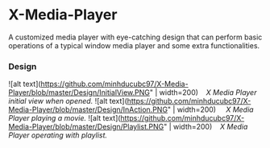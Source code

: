 # X-Media-Player
A customized media player with eye-catching design that can perform basic operations of a typical window media player and some extra functionalities.
### Design
![alt text](https://github.com/minhducubc97/X-Media-Player/blob/master/Design/InitialView.PNG" | width=200)
&nbsp;&nbsp;&nbsp;*X Media Player initial view when opened.*
![alt text](https://github.com/minhducubc97/X-Media-Player/blob/master/Design/InAction.PNG" | width=200)
&nbsp;&nbsp;&nbsp;&nbsp;*X Media Player playing a movie.*
![alt text](https://github.com/minhducubc97/X-Media-Player/blob/master/Design/Playlist.PNG" | width=200)
&nbsp;&nbsp;&nbsp;*X Media Player operating with playlist.*
